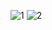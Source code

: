 ![1](https://github.com/user-attachments/assets/e9ac2b6a-3cd8-4ebf-b829-72e04b2b0f84)
![2](https://github.com/user-attachments/assets/ef39e3b6-f66c-4a91-a29f-4ae5e05a6b76)
